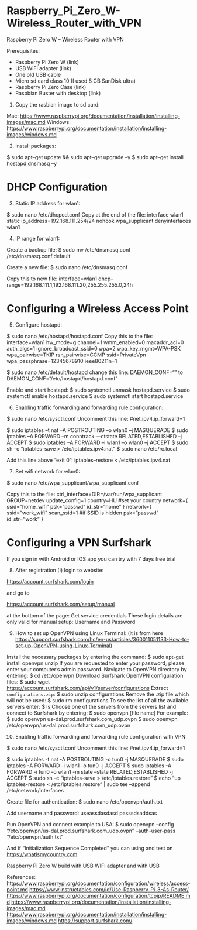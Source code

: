 # Raspberry_Pi_Zero_W-Wireless_Router_with_VPN
Raspberry Pi Zero W – Wireless Router with VPN

Prerequisites:
- Raspberry Pi Zero W (link) 
- USB WiFi adapter (link) 
- One old USB cable 
- Micro sd card class 10 (I used 8 GB SanDisk ultra) 
- Raspberry Pi Zero Case (link) 
- Raspbian Buster with desktop (link)

1. Copy the rasbian image to sd card:

Mac: https://www.raspberrypi.org/documentation/installation/installing-images/mac.md
Windows: https://www.raspberrypi.org/documentation/installation/installing-images/windows.md

2. Install packages:

$ sudo apt–get update && sudo apt–get upgrade –y
$ sudo apt–get install hostapd dnsmasq –y

# DHCP Configuration

3. Static IP address for wlan1:

$ sudo nano /etc/dhcpcd.conf
Copy at the end of the file:
interface wlan1
static ip_address=192.168.111.254/24
nohook wpa_supplicant
denyinterfaces wlan1

4. IP range for wlan1:

Create a backup file:
$ sudo mv /etc/dnsmasq.conf /etc/dnsmasq.conf.default

Create a new file:
$ sudo nano /etc/dnsmasq.conf

Copy this to new file:
interface=wlan1
dhcp–range=192.168.111.1,192.168.111.20,255.255.255.0,24h

# Configuring a Wireless Access Point

5. Configure hostapd:

$ sudo nano /etc/hostapd/hostapd.conf
Copy this to the file:
interface=wlan1
hw_mode=g
channel=1
wmm_enabled=0
macaddr_acl=0
auth_algs=1
ignore_broadcast_ssid=0
wpa=2
wpa_key_mgmt=WPA-PSK
wpa_pairwise=TKIP
rsn_pairwise=CCMP
ssid=PrivateVpn
wpa_passphrase=12345678910
ieee80211n=1

$ sudo nano /etc/default/hostapd
change this line:
DAEMON_CONF=“” to DAEMON_CONF=“/etc/hostapd/hostapd.conf”

Enable and start hostapd:
$ sudo systemctl unmask hostapd.service
$ sudo systemctl enable hostapd.service
$ sudo systemctl start hostapd.service

6. Enabling traffic forwarding and forwarding rule configuration:

$ sudo nano /etc/sysctl.conf
Uncomment this line:
#net.ipv4.ip_forward=1

$ sudo iptables –t nat –A POSTROUTING –o wlan0 –j MASQUERADE
$ sudo iptables –A FORWARD –m conntrack —ctstate RELATED,ESTABLISHED –j ACCEPT
$ sudo iptables –A FORWARD –i wlan1 –o wlan0 –j ACCEPT
$ sudo sh –c “iptables-save > /etc/iptables.ipv4.nat”
$ sudo nano /etc/rc.local

Add this line above “exit 0”:
iptables–restore < /etc/iptables.ipv4.nat

7. Set wifi network for wlan0:

$ sudo nano /etc/wpa_supplicant/wpa_supplicant.conf

Copy this to the file:
ctrl_interface=DIR=/var/run/wpa_supplicant GROUP=netdev
update_config=1
country=HU #set your country 
network={
        ssid=”home_wifi”
        psk=”passwd”
        id_str=”home”
}
network={
        ssid=”work_wifi”
        scan_ssid=1  #if SSID is hidden
        psk=”passwd”
        id_str=”work”
}

# Configuring a VPN Surfshark

If you sign in with Android or IOS app you can try with 7 days free trial

8. After registration (!) login to website:

https://account.surfshark.com/login

and go to

https://account.surfshark.com/setup/manual

at the bottom of the page:
Get service credentials
These login details are only valid for manual setup: Username and Password

9. How to set up OpenVPN using Linux Terminal:
(it is from here https://support.surfshark.com/hc/en-us/articles/360011051133-How-to-set-up-OpenVPN-using-Linux-Terminal)

Install the necessary packages by entering the command:
$ sudo apt-get install openvpn unzip
  If you are requested to enter your password, please enter your computer’s admin password.
  Navigate to OpenVPN directory by entering:
$ cd /etc/openvpn
  Download Surfshark OpenVPN configuration files:
$ sudo wget https://account.surfshark.com/api/v1/server/configurations
  Extract `configurations.zip`:
$ sudo unzip configurations
  Remove the .zip file which will not be used:
$ sudo rm configurations
  To see the list of all the available servers enter:
$ ls
  Choose one of the servers from the servers list and connect to Surfshark by entering:
$ sudo openvpn [file name]
  For example:
$ sudo openvpn us-dal.prod.surfshark.com_udp.ovpn
$ sudo openvpn /etc/openvpn/us-dal.prod.surfshark.com_udp.ovpn

10. Enabling traffic forwarding and forwarding rule configuration with VPN:

$ sudo nano /etc/sysctl.conf
Uncomment this line:
#net.ipv4.ip_forward=1

$ sudo iptables -t nat -A POSTROUTING -o tun0 -j MASQUERADE
$ sudo iptables -A FORWARD -i wlan1 -o tun0 -j ACCEPT
$ sudo iptables -A FORWARD -i tun0 -o wlan1 -m state –state RELATED,ESTABLISHED -j ACCEPT
$ sudo sh -c “iptables-save > /etc/iptables.restore” 
$ echo “up iptables-restore < /etc/iptables.restore” | sudo tee –append /etc/network/interfaces

Create file for authentication:
$ sudo nano /etc/openvpn/auth.txt

Add username and password:
useassdasdasd
passsdsaddsas

Run OpenVPN and connect example to USA:
$ sudo openvpn –config “/etc/openvpn/us-dal.prod.surfshark.com_udp.ovpn” –auth-user-pass “/etc/openvpn/auth.txt”

And if “Initialization Sequence Completed” you can using and test on https://whatismycountry.com

Raspberry Pi Zero W build with USB WIFI adapter and with USB

References:
https://www.raspberrypi.org/documentation/configuration/wireless/access-point.md
https://www.instructables.com/id/Use-Raspberry-Pi-3-As-Router/
https://www.raspberrypi.org/documentation/configuration/tcpip/README.md
https://www.raspberrypi.org/documentation/installation/installing-images/mac.md
https://www.raspberrypi.org/documentation/installation/installing-images/windows.md
https://support.surfshark.com/




